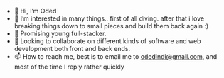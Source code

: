 - 👋 Hi, I’m Oded
- 👀 I’m interested in many things.. first of all diving. after that i love breaking things down to small pieces and build them back again :)
- 🌱 Promising young full-stacker.
- 💞️ Looking to collaborate on different kinds of software and web development both front and back ends.
- 📫 How to reach me, best is to email me to odedindi@gmail.com, and most of the time I reply rather quickly

<!---
odedindi/odedindi is a ✨ special ✨ repository because its `README.md` (this file) appears on your GitHub profile.
You can click the Preview link to take a look at your changes.
--->
